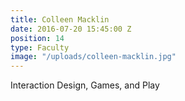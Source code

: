 ```yaml
---
title: Colleen Macklin
date: 2016-07-20 15:45:00 Z
position: 14
type: Faculty
image: "/uploads/colleen-macklin.jpg"
---
```


Interaction Design, Games, and Play

